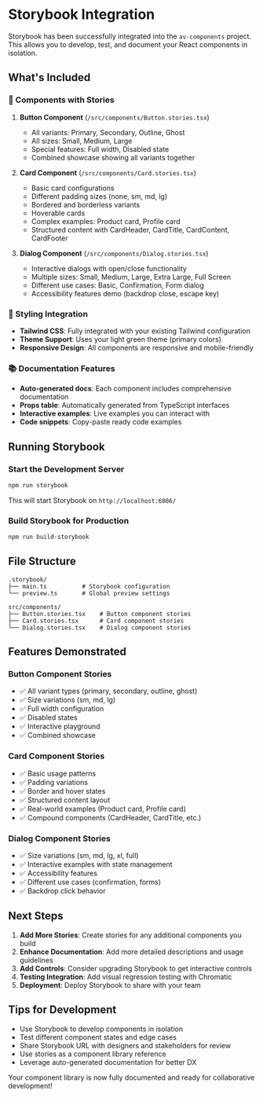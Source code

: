 # Storybook Integration

Storybook has been successfully integrated into the `av-components` project. This allows you to develop, test, and document your React components in isolation.

## What's Included

### 🎯 Components with Stories

1. **Button Component** (`/src/components/Button.stories.tsx`)
   - All variants: Primary, Secondary, Outline, Ghost
   - All sizes: Small, Medium, Large
   - Special features: Full width, Disabled state
   - Combined showcase showing all variants together

2. **Card Component** (`/src/components/Card.stories.tsx`)
   - Basic card configurations
   - Different padding sizes (none, sm, md, lg)
   - Bordered and borderless variants
   - Hoverable cards
   - Complex examples: Product card, Profile card
   - Structured content with CardHeader, CardTitle, CardContent, CardFooter

3. **Dialog Component** (`/src/components/Dialog.stories.tsx`)
   - Interactive dialogs with open/close functionality
   - Multiple sizes: Small, Medium, Large, Extra Large, Full Screen
   - Different use cases: Basic, Confirmation, Form dialog
   - Accessibility features demo (backdrop close, escape key)

### 🎨 Styling Integration

- **Tailwind CSS**: Fully integrated with your existing Tailwind configuration
- **Theme Support**: Uses your light green theme (primary colors)
- **Responsive Design**: All components are responsive and mobile-friendly

### 📚 Documentation Features

- **Auto-generated docs**: Each component includes comprehensive documentation
- **Props table**: Automatically generated from TypeScript interfaces
- **Interactive examples**: Live examples you can interact with
- **Code snippets**: Copy-paste ready code examples

## Running Storybook

### Start the Development Server
```bash
npm run storybook
```

This will start Storybook on `http://localhost:6006/`

### Build Storybook for Production
```bash
npm run build-storybook
```

## File Structure

```
.storybook/
├── main.ts          # Storybook configuration
└── preview.ts       # Global preview settings

src/components/
├── Button.stories.tsx    # Button component stories
├── Card.stories.tsx      # Card component stories
└── Dialog.stories.tsx    # Dialog component stories
```

## Features Demonstrated

### Button Component Stories
- ✅ All variant types (primary, secondary, outline, ghost)
- ✅ Size variations (sm, md, lg)
- ✅ Full width configuration
- ✅ Disabled states
- ✅ Interactive playground
- ✅ Combined showcase

### Card Component Stories
- ✅ Basic usage patterns
- ✅ Padding variations
- ✅ Border and hover states
- ✅ Structured content layout
- ✅ Real-world examples (Product card, Profile card)
- ✅ Compound components (CardHeader, CardTitle, etc.)

### Dialog Component Stories
- ✅ Size variations (sm, md, lg, xl, full)
- ✅ Interactive examples with state management
- ✅ Accessibility features
- ✅ Different use cases (confirmation, forms)
- ✅ Backdrop click behavior

## Next Steps

1. **Add More Stories**: Create stories for any additional components you build
2. **Enhance Documentation**: Add more detailed descriptions and usage guidelines
3. **Add Controls**: Consider upgrading Storybook to get interactive controls
4. **Testing Integration**: Add visual regression testing with Chromatic
5. **Deployment**: Deploy Storybook to share with your team

## Tips for Development

- Use Storybook to develop components in isolation
- Test different component states and edge cases
- Share Storybook URL with designers and stakeholders for review
- Use stories as a component library reference
- Leverage auto-generated documentation for better DX

Your component library is now fully documented and ready for collaborative development!